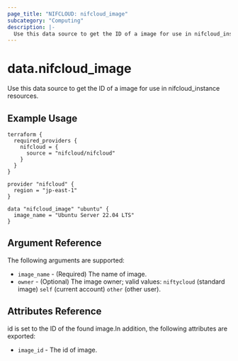 ```yaml
---
page_title: "NIFCLOUD: nifcloud_image"
subcategory: "Computing"
description: |-
  Use this data source to get the ID of a image for use in nifcloud_instance resources.
---
```


# data.nifcloud_image

Use this data source to get the ID of a image for use in nifcloud_instance resources.

## Example Usage

```hcl
terraform {
  required_providers {
    nifcloud = {
      source = "nifcloud/nifcloud"
    }
  }
}

provider "nifcloud" {
  region = "jp-east-1"
}

data "nifcloud_image" "ubuntu" {
  image_name = "Ubuntu Server 22.04 LTS"
}
```

## Argument Reference

The following arguments are supported:


* `image_name` - (Required) The name of image.
* `owner` - (Optional) The image owner; valid values: `niftycloud` (standard image) `self` (current account) `other` (other user).

## Attributes Reference

id is set to the ID of the found image.In addition, the following attributes are exported:

* `image_id` - The id of image.

